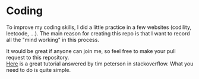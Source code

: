 Coding
======

To improve my coding skills, I did a little practice in a few websites (codility, leetcode, ...). The main reason for creating this repo is that I want to record all the "mind working" in this process. 


It would be great if anyone can join me, so feel free to make your pull request to this repository.  
[Here](http://stackoverflow.com/questions/14680711/how-to-do-a-github-pull-request) is a great tutorial answered by tim peterson in stackoverflow. What you need to do is quite simple.
